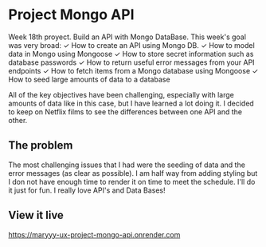 # Project Mongo API

Week 18th proyect. Build an API with Mongo DataBase.
This week's goal was very broad: 
✓ How to create an API using Mongo DB. 
✓ How to model data in Mongo using Mongoose
✓ How to store secret information such as database passwords
✓ How to return useful error messages from your API endpoints
✓ How to fetch items from a Mongo database using Mongoose
✓ How to seed large amounts of data to a database 

All of the key objectives have been challenging, especially with large amounts of data like in this case, but I have learned a lot doing it. I decided to keep on Netflix films to see the differences between one API and the other.

## The problem

The most challenging issues that I had were the seeding of data and the error messages (as clear as possible). I am half way from adding styling but I don not have enough time to render it on time to meet the schedule. I'll do it just for fun. I really love API's and Data Bases! 

## View it live

https://maryyy-ux-project-mongo-api.onrender.com
